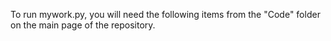 To run mywork.py, you will need the following items from the "Code" folder on the main page of the repository. 
